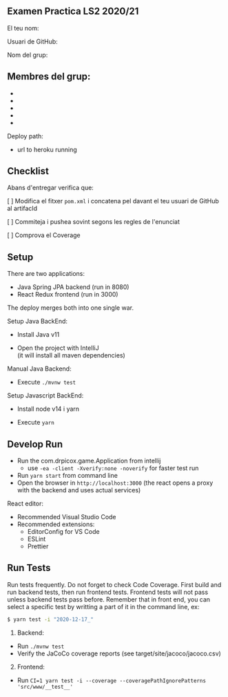 ## Examen Practica LS2 2020/21

El teu nom:

Usuari de GitHub:

Nom del grup:

## Membres del grup:

-
-
-
-
-

Deploy path:

- url to heroku running

## Checklist

Abans d'entregar verifica que:

[ ] Modifica el fitxer `pom.xml` i concatena
pel davant el teu usuari de GitHub al artifacId

[ ] Commiteja i pushea sovint segons les regles de l'enunciat

[ ] Comprova el Coverage

## Setup

There are two applications:

- Java Spring JPA backend (run in 8080)
- React Redux frontend (run in 3000)

The deploy merges both into one single war.

Setup Java BackEnd:

- Install Java v11

- Open the project with IntelliJ  
  (it will install all maven dependencies)

Manual Java Backend:

- Execute `./mvnw test`

Setup Javascript BackEnd:

- Install node v14 i yarn

- Execute `yarn`

## Develop Run

- Run the com.drpicox.game.Application from intellij
  - use `-ea -client -Xverify:none -noverify` for faster test run
- Run `yarn start` from command line
- Open the browser in `http://localhost:3000`
  (the react opens a proxy with the backend and uses actual services)

React editor:

- Recommended Visual Studio Code
- Recommended extensions:
  - EditorConfig for VS Code
  - ESLint
  - Prettier

## Run Tests

Run tests frequently. Do not forget to check Code Coverage.
First build and run backend tests, then run frontend tests.
Frontend tests will not pass unless backend tests pass before.
Remember that in front end, you can select a specific test by writting
a part of it in the command line, ex:

```bash
$ yarn test -i "2020-12-17_"
```

1. Backend:

- Run `./mvnw test`
- Verify the JaCoCo coverage reports (see target/site/jacoco/jacoco.csv)

2. Frontend:

- Run `CI=1 yarn test -i --coverage --coveragePathIgnorePatterns 'src/www/__test__'`
